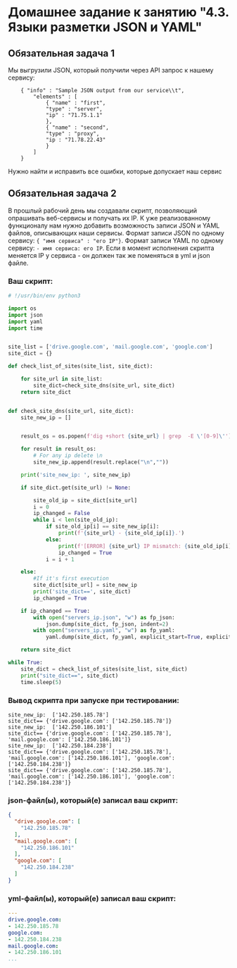 # Домашнее задание к занятию "4.3. Языки разметки JSON и YAML"


## Обязательная задача 1
Мы выгрузили JSON, который получили через API запрос к нашему сервису:
```
    { "info" : "Sample JSON output from our service\\t",
        "elements" : [
            { "name" : "first",
            "type" : "server",
            "ip" : "71.75.1.1"
            },
            { "name" : "second",
            "type" : "proxy",
            "ip : "71.78.22.43"
            }
        ]
    }
```
  Нужно найти и исправить все ошибки, которые допускает наш сервис

## Обязательная задача 2
В прошлый рабочий день мы создавали скрипт, позволяющий опрашивать веб-сервисы и получать их IP. К уже реализованному функционалу нам нужно добавить возможность записи JSON и YAML файлов, описывающих наши сервисы. Формат записи JSON по одному сервису: `{ "имя сервиса" : "его IP"}`. Формат записи YAML по одному сервису: `- имя сервиса: его IP`. Если в момент исполнения скрипта меняется IP у сервиса - он должен так же поменяться в yml и json файле.

### Ваш скрипт:
```python
# !/usr/bin/env python3

import os
import json
import yaml
import time


site_list = ['drive.google.com', 'mail.google.com', 'google.com']
site_dict = {}

def check_list_of_sites(site_list, site_dict):

    for site_url in site_list:
        site_dict=check_site_dns(site_url, site_dict)
    return site_dict


def check_site_dns(site_url, site_dict):
    site_new_ip = []


    result_os = os.popen(f'dig +short {site_url} | grep  -E \'[0-9]\'')

    for result in result_os:
        # For any ip delete \n
        site_new_ip.append(result.replace("\n",""))

    print('site_new_ip: ', site_new_ip)

    if site_dict.get(site_url) != None:

        site_old_ip = site_dict[site_url]
        i = 0
        ip_changed = False
        while i < len(site_old_ip):
            if site_old_ip[i] == site_new_ip[i]:
                print(f'{site_url} - {site_old_ip[i]}.')
            else:
                print(f'[ERROR] {site_url} IP mismatch: {site_old_ip[i]} {site_new_ip[i]}.')                
                ip_changed = True
            i = i + 1

    else:
        #If it's first execution
        site_dict[site_url] = site_new_ip
        print('site_dict==', site_dict)
        ip_changed = True

    if ip_changed == True:
        with open("servers_ip.json", "w") as fp_json:
            json.dump(site_dict, fp_json, indent=2)
        with open("servers_ip.yaml", "w") as fp_yaml:
            yaml.dump(site_dict, fp_yaml, explicit_start=True, explicit_end=True)

    return site_dict

while True:
    site_dict = check_list_of_sites(site_list, site_dict)
    print("site_dict==", site_dict)
    time.sleep(5)
```

### Вывод скрипта при запуске при тестировании:
```
site_new_ip:  ['142.250.185.78']
site_dict== {'drive.google.com': ['142.250.185.78']}
site_new_ip:  ['142.250.186.101']
site_dict== {'drive.google.com': ['142.250.185.78'], 'mail.google.com': ['142.250.186.101']}
site_new_ip:  ['142.250.184.238']
site_dict== {'drive.google.com': ['142.250.185.78'], 'mail.google.com': ['142.250.186.101'], 'google.com': ['142.250.184.238']}
site_dict== {'drive.google.com': ['142.250.185.78'], 'mail.google.com': ['142.250.186.101'], 'google.com': ['142.250.184.238']}

```

### json-файл(ы), который(е) записал ваш скрипт:
```json
{
  "drive.google.com": [
    "142.250.185.78"
  ],
  "mail.google.com": [
    "142.250.186.101"
  ],
  "google.com": [
    "142.250.184.238"
  ]
}
```

### yml-файл(ы), который(е) записал ваш скрипт:
```yaml
---
drive.google.com:
- 142.250.185.78
google.com:
- 142.250.184.238
mail.google.com:
- 142.250.186.101
...
```

